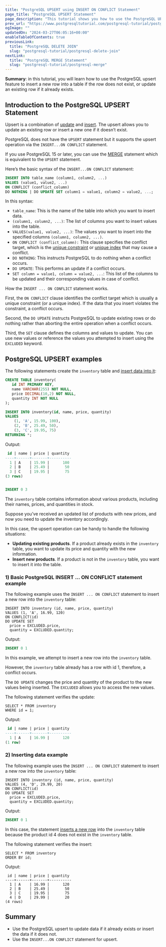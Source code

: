 ```yaml
---
title: "PostgreSQL UPSERT using INSERT ON CONFLICT Statement"
page_title: "PostgreSQL UPSERT Statement"
page_description: "This tutorial shows you how to use the PostgreSQL UPSERT to either update an existing row or insert a new row if it does not exist."
prev_url: "https://www.postgresqltutorial.com/postgresql-tutorial/postgresql-upsert/"
ogImage: ""
updatedOn: "2024-03-27T06:05:16+00:00"
enableTableOfContents: true
previousLink: 
  title: "PostgreSQL DELETE JOIN"
  slug: "postgresql-tutorial/postgresql-delete-join"
nextLink: 
  title: "PostgreSQL MERGE Statement"
  slug: "postgresql-tutorial/postgresql-merge"
---
```





**Summary**: in this tutorial, you will learn how to use the PostgreSQL upsert feature to insert a new row into a table if the row does not exist, or update an existing row if it already exists.


## Introduction to the PostgreSQL UPSERT Statement

Upsert is a combination of [update](postgresql-update) and [insert](postgresql-insert). The upsert allows you to update an existing row or insert a new one if it doesn’t exist.

PostgreSQL does not have the `UPSERT` statement but it supports the upsert operation via the `INSERT...ON CONFLICT` statement.

If you use PostgreSQL 15 or later, you can use the [MERGE](postgresql-merge) statement which is equivalent to the `UPSERT` statement.

Here’s the basic syntax of the `INSERT...ON CONFLICT` statement:


```sql
INSERT INTO table_name (column1, column2, ...)
VALUES (value1, value2, ...)
ON CONFLICT (conflict_column)
DO NOTHING | DO UPDATE SET column1 = value1, column2 = value2, ...;
```
In this syntax:

* `table_name`: This is the name of the table into which you want to insert data.
* `(column1, column2, ...)`: The list of columns you want to insert values into the table.
* `VALUES(value1, value2, ...)`: The values you want to insert into the specified columns `(column1, column2, ...)`.
* `ON CONFLICT (conflict_column):` This clause specifies the conflict target, which is the [unique constraint](postgresql-unique-constraint) or [unique index](../postgresql-indexes/postgresql-unique-index) that may cause a conflict.
* `DO NOTHING`: This instructs PostgreSQL to do nothing when a conflict occurs.
* `DO UPDATE`: This performs an update if a conflict occurs.
* `SET column = value1, column = value2, ...`: This list of the columns to be updated and their corresponding values in case of conflict.

How the `INSERT ... ON CONFLICT` statement works.

First, the `ON CONFLICT` clause identifies the conflict target which is usually a unique constraint (or a unique index). If the data that you insert violates the constraint, a conflict occurs.

Second, the `DO UPDATE` instructs PostgreSQL to update existing rows or do nothing rather than aborting the entire operation when a conflict occurs.

Third, the `SET` clause defines the columns and values to update. You can use new values or reference the values you attempted to insert using the `EXCLUDED` keyword.


## PostgreSQL UPSERT examples

The following statements create the `inventory` table and [insert data into it](postgresql-insert):


```sql
CREATE TABLE inventory(
   id INT PRIMARY KEY,
   name VARCHAR(255) NOT NULL,
   price DECIMAL(10,2) NOT NULL,
   quantity INT NOT NULL
);

INSERT INTO inventory(id, name, price, quantity)
VALUES
	(1, 'A', 15.99, 100),
	(2, 'B', 25.49, 50),
	(3, 'C', 19.95, 75)
RETURNING *;
```
Output:


```sql
 id | name | price | quantity
----+------+-------+----------
  1 | A    | 15.99 |      100
  2 | B    | 25.49 |       50
  3 | C    | 19.95 |       75
(3 rows)


INSERT 0 3
```
The `inventory` table contains information about various products, including their names, prices, and quantities in stock.

Suppose you’ve received an updated list of products with new prices, and now you need to update the inventory accordingly.

In this case, the upsert operation can be handy to handle the following situations:

* **Updating existing products**. If a product already exists in the `inventory` table, you want to update its price and quantity with the new information.
* **Insert new products**. If a product is not in the `inventory` table, you want to insert it into the table.


### 1\) Basic PostgreSQL INSERT … ON CONFLICT statement example

The following example uses the `INSERT ... ON CONFLICT` statement to insert a new row into the `inventory` table:


```
INSERT INTO inventory (id, name, price, quantity)
VALUES (1, 'A', 16.99, 120)
ON CONFLICT(id) 
DO UPDATE SET
  price = EXCLUDED.price,
  quantity = EXCLUDED.quantity;
```
Output:


```sql
INSERT 0 1
```
In this example, we attempt to insert a new row into the `inventory` table.

However, the `inventory` table already has a row with id 1, therefore, a conflict occurs.

The `DO UPDATE` changes the price and quantity of the product to the new values being inserted. The `EXCLUDED` allows you to access the new values.

The following statement verifies the update:


```
SELECT * FROM inventory 
WHERE id = 1;
```
Output:


```sql
 id | name | price | quantity
----+------+-------+----------
  1 | A    | 16.99 |      120
(1 row)
```

### 2\) Inserting data example

The following example uses the `INSERT ... ON CONFLICT` statement to insert a new row into the `inventory` table:


```
INSERT INTO inventory (id, name, price, quantity)
VALUES (4, 'D', 29.99, 20)
ON CONFLICT(id) 
DO UPDATE SET
  price = EXCLUDED.price,
  quantity = EXCLUDED.quantity;
```
Output:


```sql
INSERT 0 1
```
In this case, the statement [inserts a new row](../postgresql-python/insert) into the `inventory` table because the product id 4 does not exist in the `inventory` table.

The following statement verifies the insert:


```
SELECT * FROM inventory
ORDER BY id;
```
Output:


```
 id | name | price | quantity
----+------+-------+----------
  1 | A    | 16.99 |      120
  2 | B    | 25.49 |       50
  3 | C    | 19.95 |       75
  4 | D    | 29.99 |       20
(4 rows)
```

## Summary

* Use the PostgreSQL upsert to update data if it already exists or insert the data if it does not.
* Use the `INSERT...ON CONFLICT` statement for upsert.

